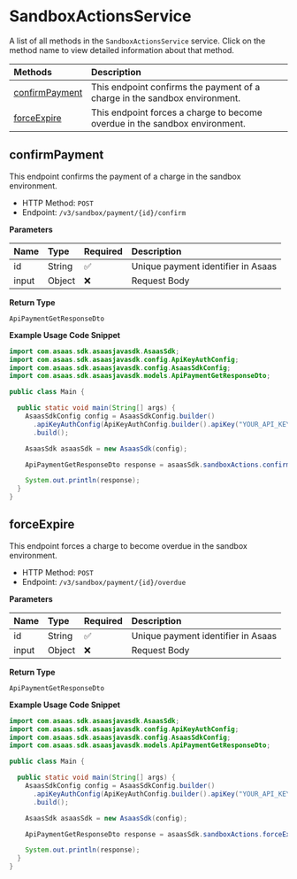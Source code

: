 # SandboxActionsService

A list of all methods in the `SandboxActionsService` service. Click on the method name to view detailed information about that method.

| Methods                           | Description                                                                 |
| :-------------------------------- | :-------------------------------------------------------------------------- |
| [confirmPayment](#confirmpayment) | This endpoint confirms the payment of a charge in the sandbox environment.  |
| [forceExpire](#forceexpire)       | This endpoint forces a charge to become overdue in the sandbox environment. |

## confirmPayment

This endpoint confirms the payment of a charge in the sandbox environment.

- HTTP Method: `POST`
- Endpoint: `/v3/sandbox/payment/{id}/confirm`

**Parameters**

| Name  | Type   | Required | Description                        |
| :---- | :----- | :------- | :--------------------------------- |
| id    | String | ✅       | Unique payment identifier in Asaas |
| input | Object | ❌       | Request Body                       |

**Return Type**

`ApiPaymentGetResponseDto`

**Example Usage Code Snippet**

```java
import com.asaas.sdk.asaasjavasdk.AsaasSdk;
import com.asaas.sdk.asaasjavasdk.config.ApiKeyAuthConfig;
import com.asaas.sdk.asaasjavasdk.config.AsaasSdkConfig;
import com.asaas.sdk.asaasjavasdk.models.ApiPaymentGetResponseDto;

public class Main {

  public static void main(String[] args) {
    AsaasSdkConfig config = AsaasSdkConfig.builder()
      .apiKeyAuthConfig(ApiKeyAuthConfig.builder().apiKey("YOUR_API_KEY").build())
      .build();

    AsaasSdk asaasSdk = new AsaasSdk(config);

    ApiPaymentGetResponseDto response = asaasSdk.sandboxActions.confirmPayment("id", new Object());

    System.out.println(response);
  }
}

```

## forceExpire

This endpoint forces a charge to become overdue in the sandbox environment.

- HTTP Method: `POST`
- Endpoint: `/v3/sandbox/payment/{id}/overdue`

**Parameters**

| Name  | Type   | Required | Description                        |
| :---- | :----- | :------- | :--------------------------------- |
| id    | String | ✅       | Unique payment identifier in Asaas |
| input | Object | ❌       | Request Body                       |

**Return Type**

`ApiPaymentGetResponseDto`

**Example Usage Code Snippet**

```java
import com.asaas.sdk.asaasjavasdk.AsaasSdk;
import com.asaas.sdk.asaasjavasdk.config.ApiKeyAuthConfig;
import com.asaas.sdk.asaasjavasdk.config.AsaasSdkConfig;
import com.asaas.sdk.asaasjavasdk.models.ApiPaymentGetResponseDto;

public class Main {

  public static void main(String[] args) {
    AsaasSdkConfig config = AsaasSdkConfig.builder()
      .apiKeyAuthConfig(ApiKeyAuthConfig.builder().apiKey("YOUR_API_KEY").build())
      .build();

    AsaasSdk asaasSdk = new AsaasSdk(config);

    ApiPaymentGetResponseDto response = asaasSdk.sandboxActions.forceExpire("id", new Object());

    System.out.println(response);
  }
}

```

<!-- This file was generated by liblab | https://liblab.com/ -->
